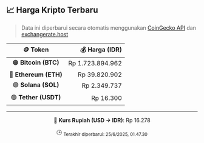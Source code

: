 

<!-- HARGA_KRIPTO -->
## 📈 Harga Kripto Terbaru

> Data ini diperbarui secara otomatis menggunakan [CoinGecko API](https://www.coingecko.com/) dan [exchangerate.host](https://exchangerate.host/)

<div align="center">

| 🪙 Token | 💰 Harga (IDR) |
|:------:|---------------:|
| 🟠 **Bitcoin (BTC)**   | Rp 1.723.894.962 |
| 🔵 **Ethereum (ETH)**  | Rp 39.820.902 |
| 🟣 **Solana (SOL)**    | Rp 2.349.737 |
| 🟢 **Tether (USDT)**   | Rp 16.300 |

---

💱 **Kurs Rupiah (USD → IDR)**: Rp 16.278

🕒 <sub>Terakhir diperbarui: 25/6/2025, 01.47.30</sub>

</div>
<!-- /HARGA_KRIPTO -->